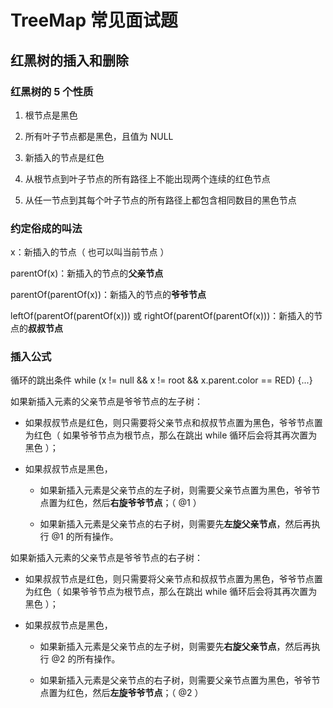 # TreeMap 常见面试题



## 红黑树的插入和删除

### 红黑树的 5 个性质

1. 根节点是黑色

2. 所有叶子节点都是黑色，且值为 NULL

3. 新插入的节点是红色

4. 从根节点到叶子节点的所有路径上不能出现两个连续的红色节点

5. 从任一节点到其每个叶子节点的所有路径上都包含相同数目的黑色节点

### 约定俗成的叫法

x：新插入的节点（ 也可以叫当前节点 ）

parentOf(x)：新插入的节点的**父亲节点**

parentOf(parentOf(x))：新插入的节点的**爷爷节点**

leftOf(parentOf(parentOf(x))) 或 rightOf(parentOf(parentOf(x)))：新插入的节点的**叔叔节点**

### 插入公式

循环的跳出条件 while (x != null && x != root && x.parent.color == RED) {...}

如果新插入元素的父亲节点是爷爷节点的左子树：

  * 如果叔叔节点是红色，则只需要将父亲节点和叔叔节点置为黑色，爷爷节点置为红色（ 如果爷爷节点为根节点，那么在跳出 while 循环后会将其再次置为黑色 ）；
  
  * 如果叔叔节点是黑色，
  
    * 如果新插入元素是父亲节点的左子树，则需要父亲节点置为黑色，爷爷节点置为红色，然后**右旋爷爷节点**；（ @1 ）
    
    * 如果新插入元素是父亲节点的右子树，则需要先**左旋父亲节点**，然后再执行 @1 的所有操作。
    
如果新插入元素的父亲节点是爷爷节点的右子树：

  * 如果叔叔节点是红色，则只需要将父亲节点和叔叔节点置为黑色，爷爷节点置为红色（ 如果爷爷节点为根节点，那么在跳出 while 循环后会将其再次置为黑色 ）；
  
  * 如果叔叔节点是黑色，
  
    * 如果新插入元素是父亲节点的左子树，则需要先**右旋父亲节点**，然后再执行 @2 的所有操作。
    
    * 如果新插入元素是父亲节点的右子树，则需要父亲节点置为黑色，爷爷节点置为红色，然后**左旋爷爷节点**；（ @2 ）

